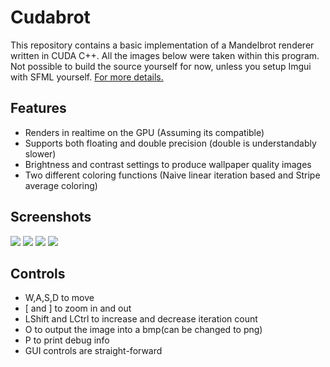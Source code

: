 # Cudabrot
This repository contains a basic implementation of a Mandelbrot renderer written in CUDA C++. All the images below were taken within this program. Not possible to build the source yourself for now, unless you setup Imgui with SFML yourself. [For more details.](https://github.com/SFML/imgui-sfml)


## Features
- Renders in realtime on the GPU (Assuming its compatible)
- Supports both floating and double precision (double is understandably slower)
- Brightness and contrast settings to produce wallpaper quality images
- Two different coloring functions (Naive linear iteration based and Stripe average coloring)

## Screenshots
![](https://github.com/Seudonym/Cudabrot/blob/main/IMg2.png)
![](https://github.com/Seudonym/Cudabrot/blob/main/IMG.png)
![](https://github.com/Seudonym/Cudabrot/blob/main/IMG4.bmp)
![](https://github.com/Seudonym/Cudabrot/blob/main/IMG.bmp)

## Controls
- W,A,S,D to move
- [ and ] to zoom in and out 
- LShift and LCtrl to increase and decrease iteration count
- O to output the image into a bmp(can be changed to png)
- P to print debug info
- GUI controls are straight-forward
